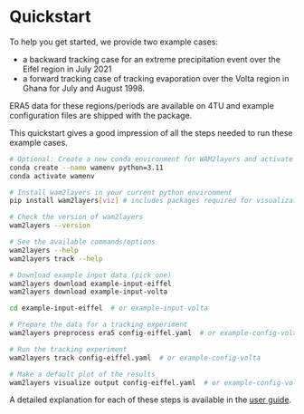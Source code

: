 # Quickstart

To help you get started, we provide two example cases:

- a backward tracking case for an extreme precipitation event over the Eifel
  region in July 2021
- a forward tracking case of tracking evaporation over the Volta region in Ghana
  for July and August 1998.

ERA5 data for these regions/periods are
available on 4TU and example configuration files are shipped with the package.

This quickstart gives a good impression of all the steps needed to run these
example cases.

```sh
# Optional: Create a new conda environment for WAM2layers and activate it
conda create --name wamenv python=3.11
conda activate wamenv

# Install wam2layers in your current python environment
pip install wam2layers[viz] # includes packages required for visualization

# Check the version of wam2layers
wam2layers --version

# See the available commands/options
wam2layers --help
wam2layers track --help

# Download example input data (pick one)
wam2layers download example-input-eiffel
wam2layers download example-input-volta

cd example-input-eiffel  # or example-input-volta

# Prepare the data for a tracking experiment
wam2layers preprocess era5 config-eiffel.yaml  # or example-config-volta

# Run the tracking experiment
wam2layers track config-eiffel.yaml  # or example-config-volta

# Make a default plot of the results
wam2layers visualize output config-eiffel.yaml  # or example-config-volta
```

A detailed explanation for each of these steps is available in the [user
guide](./userguide/index).
